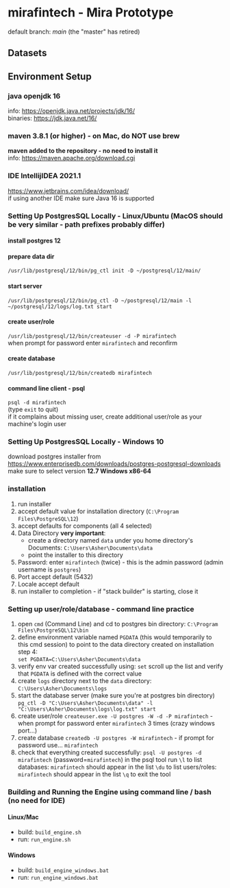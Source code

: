 # mirafintech - Mira Prototype

default branch: *main*  (the "master" has retired)

## Datasets

## Environment Setup

### java openjdk 16  
info: https://openjdk.java.net/projects/jdk/16/ \
binaries: https://jdk.java.net/16/

### maven 3.8.1 (or higher) - on Mac, do NOT use brew
**maven added to the repository - no need to install it** \
info: https://maven.apache.org/download.cgi

### IDE IntellijIDEA 2021.1
https://www.jetbrains.com/idea/download/ \
if using another IDE make sure Java 16 is supported

### Setting Up PostgresSQL Locally - Linux/Ubuntu (MacOS should be very similar - path prefixes probably differ)
#### install postgres 12
#### prepare data dir
`/usr/lib/postgresql/12/bin/pg_ctl init -D ~/postgresql/12/main/`
#### start server
`/usr/lib/postgresql/12/bin/pg_ctl -D ~/postgresql/12/main -l ~/postgresql/12/logs/log.txt start`
#### create user/role
`/usr/lib/postgresql/12/bin/createuser -d -P mirafintech` \
when prompt for password enter `mirafintech` and reconfirm 
#### create database
`/usr/lib/postgresql/12/bin/createdb mirafintech`
#### command line client - psql
`psql -d mirafintech` \
(type `exit` to quit) \
if it complains about missing user, create additional user/role as your machine's login user

### Setting Up PostgresSQL Locally - Windows 10

download postgres installer from https://www.enterprisedb.com/downloads/postgres-postgresql-downloads \
   make sure to select version **12.7 Windows x86-64**

### installation
1. run installer
2. accept default value for installation directory (`C:\Program Files\PostgreSQL\12`)
3. accept defaults for components (all 4 selected)
4. Data Directory  **very important**: 
   - create a directory named `data` under you home directory's Documents: `C:\Users\Asher\Documents\data`
   - point the installer to this directory
5. Password: enter `mirafintech` (twice) - this is the admin password (admin username is `postgres`)
6. Port accept default (5432)
7. Locale accept default
8. run installer to completion - if "stack builder" is starting, close it

### Setting up user/role/database - command line practice
1. open `cmd` (Command Line) and cd to postgres bin directory: `C:\Program Files\PostgreSQL\12\bin`
2. define environment variable named `PGDATA` (this would temporarily to this cmd session) to point to the data directory created on installation step 4: \
   `set PGDATA=C:\Users\Asher\Documents\data`
3. verify env var created successfully using:
   `set` 
   scroll up the list and verify that `PGDATA` is defined with the correct value
4. create `logs` directory next to the `data` directory: `C:\Users\Asher\Documents\logs`
5. start the database server (make sure you're at postgres bin directory)
   `pg_ctl -D "C:\Users\Asher\Documents\data" -l "C:\Users\Asher\Documents\logs\log.txt" start`
6. create user/role
   `createuser.exe -U postgres -W -d -P mirafintech` - when prompt for password enter `mirafintech` 3 times (crazy windows port...)
7. create database
   `createdb -U postgres -W mirafintech` - if prompt for password use... `mirafintech`
8. check that everything created successfully:
   `psql -U postgres -d mirafintech` (password=`mirafintech`)
   in the psql tool run
   `\l` to list databases: `mirafintech` should appear in the list
   `\du` to list users/roles: `mirafintech` should appear in the list 
   `\q` to exit the tool

### Building and Running the Engine using command line / bash (no need for IDE)
#### Linux/Mac
- build: `build_engine.sh`
- run: `run_engine.sh`

#### Windows
- build: `build_engine_windows.bat`
- run: `run_engine_windows.bat`
